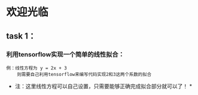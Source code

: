 # 欢迎光临

## task 1：
### 利用tensorflow实现一个简单的线性拟合：
	
	例：线性方程为 y = 2x + 3
	    则需要自己利用tensorflow来编写代码实现2和3这两个系数的拟合
* 注：这里线性方程可以自己设置，只需要能够正确完成拟合部分就可以了！ *